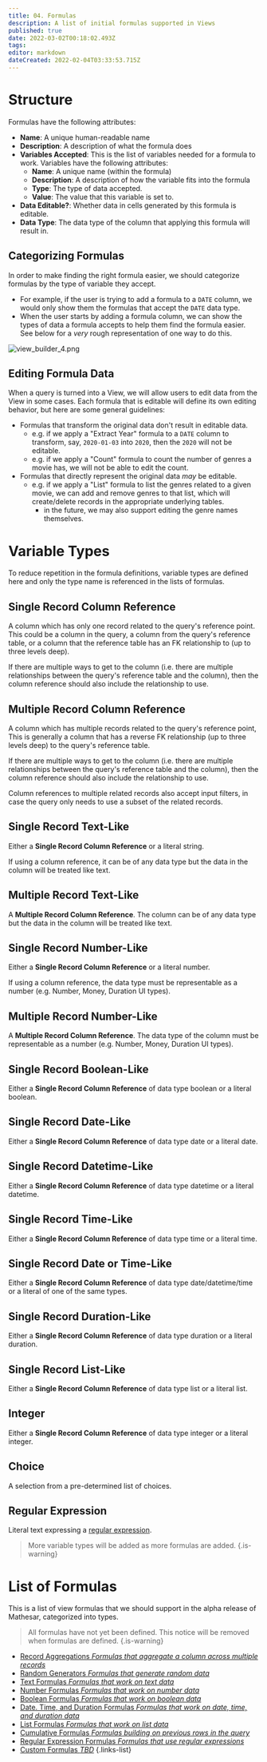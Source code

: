 ```yaml
---
title: 04. Formulas
description: A list of initial formulas supported in Views
published: true
date: 2022-03-02T00:18:02.493Z
tags: 
editor: markdown
dateCreated: 2022-02-04T03:33:53.715Z
---
```


# Structure

Formulas have the following attributes:
- **Name**: A unique human-readable name
- **Description**: A description of what the formula does
- **Variables Accepted**: This is the list of variables needed for a formula to work. Variables have the following attributes:
    - **Name**: A unique name (within the formula)
    - **Description**: A description of how the variable fits into the formula
    - **Type**: The type of data accepted.
    - **Value**: The value that this variable is set to.
- **Data Editable?**: Whether data in cells generated by this formula is editable.
- **Data Type**: The data type of the column that applying this formula will result in.

## Categorizing Formulas
In order to make finding the right formula easier, we should categorize formulas by the type of variable they accept.
- For example, if the user is trying to add a formula to a `DATE` column, we would only show them the formulas that accept the `DATE` data type.
- When the user starts by adding a formula column, we can show the types of data a formula accepts to help them find the formula easier. See below for a _very_ rough representation of one way to do this.

![view_builder_4.png](/view_builder_4.png)

## Editing Formula Data
When a query is turned into a View, we will allow users to edit data from the View in some cases. Each formula that is editable will define its own editing behavior, but here are some general guidelines:
- Formulas that transform the original data don't result in editable data.
    - e.g. if we apply a "Extract Year" formula to a `DATE` column to transform, say, `2020-01-03` into `2020`, then the `2020` will not be editable.
    - e.g. if we apply a "Count" formula to count the number of genres a movie has, we will not be able to edit the count.
- Formulas that directly represent the original data _may_ be editable.
   - e.g. if we apply a "List" formula to list the genres related to a given movie, we can add and remove genres to that list, which will create/delete records in the appropriate underlying tables.
       - in the future, we may also support editing the genre names themselves.

# Variable Types
To reduce repetition in the formula definitions, variable types are defined here and only the type name is referenced in the lists of formulas.

## Single Record Column Reference
A column which has only one record related to the query's reference point. This could be a column in the query, a column from the query's reference table, or a column that the reference table has an FK relationship to (up to three levels deep).

If there are multiple ways to get to the column (i.e. there are multiple relationships between the query's reference table and the column), then the column reference should also include the relationship to use.

## Multiple Record Column Reference
A column which has multiple records related to the query's reference point, This is generally a column that has a reverse FK relationship (up to three levels deep) to the query's reference table.

If there are multiple ways to get to the column (i.e. there are multiple relationships between the query's reference table and the column), then the column reference should also include the relationship to use.

Column references to multiple related records also accept input filters, in case the query only needs to use a subset of the related records.

## Single Record Text-Like
Either a **Single Record Column Reference** or a literal string.

If using a column reference, it can be of any data type but the data in the column will be treated like text. 

## Multiple Record Text-Like
A **Multiple Record Column Reference**. The column can be of any data type but the data in the column will be treated like text. 

## Single Record Number-Like
Either a **Single Record Column Reference** or a literal number.

If using a column reference, the data type must be representable as a number (e.g. Number, Money, Duration UI types).

## Multiple Record Number-Like
A **Multiple Record Column Reference**. The data type of the column must be representable as a number (e.g. Number, Money, Duration UI types).

## Single Record Boolean-Like
Either a **Single Record Column Reference** of data type boolean or a literal boolean.

## Single Record Date-Like
Either a **Single Record Column Reference** of data type date or a literal date.

## Single Record Datetime-Like
Either a **Single Record Column Reference** of data type datetime or a literal datetime.

## Single Record Time-Like
Either a **Single Record Column Reference** of data type time or a literal time.

## Single Record Date or Time-Like
Either a **Single Record Column Reference** of data type date/datetime/time or a literal of one of the same types.

## Single Record Duration-Like
Either a **Single Record Column Reference** of data type duration or a literal duration.

## Single Record List-Like
Either a **Single Record Column Reference** of data type list or a literal list.

## Integer
Either a **Single Record Column Reference** of data type integer or a literal integer.

## Choice
A selection from a pre-determined list of choices.

## Regular Expression
Literal text expressing a [regular expression](https://www.postgresql.org/docs/current/functions-matching.html#FUNCTIONS-POSIX-REGEXP).

> More variable types will be added as more formulas are added.
{.is-warning}

# List of Formulas
This is a list of view formulas that we should support in the alpha release of Mathesar, categorized into types.

> All formulas have not yet been defined. This notice will be removed when formulas are defined.
{.is-warning}

- [Record Aggregations *Formulas that aggregate a column across multiple records*](/en/product/specs/2022-01-views/04-formulas/4a-record-aggregations)
- [Random Generators *Formulas that generate random data*](/en/product/specs/2022-01-views/04-formulas/4b-random-generators)
- [Text Formulas *Formulas that work on text data*](/en/product/specs/2022-01-views/04-formulas/4c-text-formulas)
- [Number Formulas *Formulas that work on number data*](/en/product/specs/2022-01-views/04-formulas/4d-number-formulas)
- [Boolean Formulas *Formulas that work on boolean data*](/en/product/specs/2022-01-views/04-formulas/4e-boolean-formulas)
- [Date. Time, and Duration Formulas *Formulas that work on date, time, and duration data*](/en/product/specs/2022-01-views/04-formulas/4f-datetime-formulas)
- [List Formulas *Formulas that work on list data*](/en/product/specs/2022-01-views/04-formulas/4g-list-formulas)
- [Cumulative Formulas *Formulas building on previous rows in the query*](/en/product/specs/2022-01-views/04-formulas/4h-cumulative-formulas)
- [Regular Expression Formulas *Formulas that use regular expressions*](/en/product/specs/2022-01-views/04-formulas/4i-regex-formulas)
- [Custom Formulas *TBD*]()
{.links-list}


